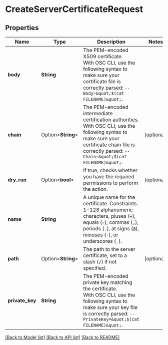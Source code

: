 # CreateServerCertificateRequest

## Properties

Name | Type | Description | Notes
------------ | ------------- | ------------- | -------------
**body** | **String** | The PEM-encoded X509 certificate.<br />With OSC CLI, use the following syntax to make sure your certificate file is correctly parsed: `--Body=&quot;$(cat FILENAME)&quot;`. | 
**chain** | Option<**String**> | The PEM-encoded intermediate certification authorities.<br />With OSC CLI, use the following syntax to make sure your certificate chain file is correctly parsed: `--Chain=&quot;$(cat FILENAME)&quot;`. | [optional]
**dry_run** | Option<**bool**> | If true, checks whether you have the required permissions to perform the action. | [optional]
**name** | **String** | A unique name for the certificate. Constraints: 1-128 alphanumeric characters, pluses (`+`), equals (`=`), commas (`,`), periods (`.`), at signs (`@`), minuses (`-`), or underscores (`_`). | 
**path** | Option<**String**> | The path to the server certificate, set to a slash (`/`) if not specified. | [optional]
**private_key** | **String** | The PEM-encoded private key matching the certificate.<br />With OSC CLI, use the following syntax to make sure your key file is correctly parsed: `--PrivateKey=&quot;$(cat FILENAME)&quot;`. | 

[[Back to Model list]](../README.md#documentation-for-models) [[Back to API list]](../README.md#documentation-for-api-endpoints) [[Back to README]](../README.md)


